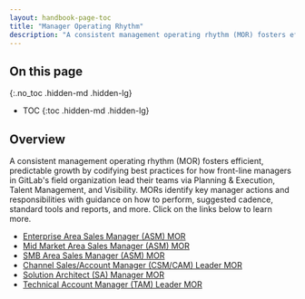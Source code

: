 ```yaml
---
layout: handbook-page-toc
title: "Manager Operating Rhythm"
description: "A consistent management operating rhythm (MOR) fosters efficient, predictable growth by codifying best practices for how front-line managers in GitLab's field organization lead their teams"
---
```


## On this page
{:.no_toc .hidden-md .hidden-lg}

- TOC
{:toc .hidden-md .hidden-lg}


## Overview
A consistent management operating rhythm (MOR) fosters efficient, predictable growth by codifying best practices for how front-line managers in GitLab's field organization lead their teams via Planning & Execution, Talent Management, and Visibility. MORs identify key manager actions and responsibilities with guidance on how to perform, suggested cadence, standard tools and reports, and more. Click on the links below to learn more.
- [Enterprise Area Sales Manager (ASM) MOR](/handbook/sales/manager-operating-rhythm/enterprise-sales/)
- [Mid Market Area Sales Manager (ASM) MOR](/handbook/sales/manager-operating-rhythm/mid-market-sales/)
- [SMB Area Sales Manager (ASM) MOR](/handbook/sales/manager-operating-rhythm/smb-sales/)
- [Channel Sales/Account Manager (CSM/CAM) Leader MOR](/handbook/sales/manager-operating-rhythm/channel-sales/)
- [Solution Architect (SA) Manager MOR](/handbook/customer-success/solutions-architects/sa-manager/)
- [Technical Account Manager (TAM) Leader MOR](/handbook/customer-success/tam/tam-manager/)
